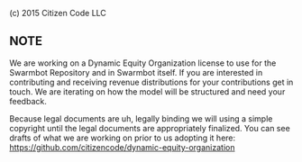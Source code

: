 (c) 2015 Citizen Code LLC

## NOTE

We are working on a Dynamic Equity Organization license to use for the Swarmbot Repository and in Swarmbot itself. If you are interested in contributing and receiving revenue distributions for your contributions get in touch. We are iterating on how the model will be structured and need your feedback.

Because legal documents are uh, legally binding we will using a simple copyright until the legal documents are appropriately finalized. You can see drafts of what we are working on prior to us adopting it here:
https://github.com/citizencode/dynamic-equity-organization
